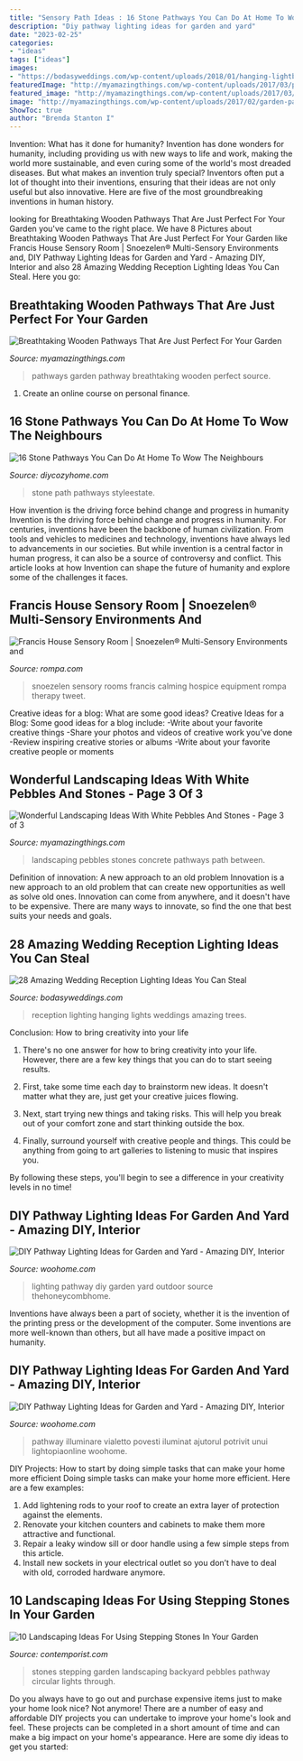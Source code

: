 ```yaml
---
title: "Sensory Path Ideas : 16 Stone Pathways You Can Do At Home To Wow The Neighbours"
description: "Diy pathway lighting ideas for garden and yard"
date: "2023-02-25"
categories:
- "ideas"
tags: ["ideas"]
images:
- "https://bodasyweddings.com/wp-content/uploads/2018/01/hanging-lightbulbs-1.jpg"
featuredImage: "http://myamazingthings.com/wp-content/uploads/2017/03/path.jpg"
featured_image: "http://myamazingthings.com/wp-content/uploads/2017/03/path.jpg"
image: "http://myamazingthings.com/wp-content/uploads/2017/02/garden-pathway-idea25.jpg"
ShowToc: true
author: "Brenda Stanton I"
---
```



Invention: What has it done for humanity?
Invention has done wonders for humanity, including providing us with new ways to life and work, making the world more sustainable, and even curing some of the world's most dreaded diseases. But what makes an invention truly special? Inventors often put a lot of thought into their inventions, ensuring that their ideas are not only useful but also innovative. Here are five of the most groundbreaking inventions in human history.

	

		
looking for Breathtaking Wooden Pathways That Are Just Perfect For Your Garden you've came to the right place. We have 8 Pictures about Breathtaking Wooden Pathways That Are Just Perfect For Your Garden like Francis House Sensory Room | Snoezelen® Multi-Sensory Environments and, DIY Pathway Lighting Ideas for Garden and Yard - Amazing DIY, Interior and also 28 Amazing Wedding Reception Lighting Ideas You Can Steal. Here you go:
		
    
## Breathtaking Wooden Pathways That Are Just Perfect For Your Garden

<img loading=lazy src="http://myamazingthings.com/wp-content/uploads/2017/02/garden-pathway-idea25.jpg" onerror="this.onerror=null;this.src='https://tse4.mm.bing.net/th?id=OIP.JC14PJsKORMXsBP8yXpW9AHaJ5&amp;pid=15.1';" alt="Breathtaking Wooden Pathways That Are Just Perfect For Your Garden">

_Source: myamazingthings.com_

>pathways garden pathway breathtaking wooden perfect source. 

	

1. Create an online course on personal finance.

    
## 16 Stone Pathways You Can Do At Home To Wow The Neighbours

<img loading=lazy src="https://diycozyhome.com/wp-content/uploads/2016/05/ropefence-path.jpg" onerror="this.onerror=null;this.src='https://tse2.mm.bing.net/th?id=OIP.Ne4Aamxm0Lja7NT4lwTCwQHaLH&amp;pid=15.1';" alt="16 Stone Pathways You Can Do At Home To Wow The Neighbours">

_Source: diycozyhome.com_

>stone path pathways styleestate. 

	

How invention is the driving force behind change and progress in humanity
Invention is the driving force behind change and progress in humanity. For centuries, inventions have been the backbone of human civilization. From tools and vehicles to medicines and technology, inventions have always led to advancements in our societies. But while invention is a central factor in human progress, it can also be a source of controversy and conflict. This article looks at how Invention can shape the future of humanity and explore some of the challenges it faces.

    
## Francis House Sensory Room | Snoezelen® Multi-Sensory Environments And

<img loading=lazy src="https://www.rompa.com/media/images/francis-house/gallery/francis_house_7.jpg" onerror="this.onerror=null;this.src='https://tse3.mm.bing.net/th?id=OIP.06re-FfpHlaSAQXSmoHJZAHaE7&amp;pid=15.1';" alt="Francis House Sensory Room | Snoezelen® Multi-Sensory Environments and">

_Source: rompa.com_

>snoezelen sensory rooms francis calming hospice equipment rompa therapy tweet. 

	

Creative ideas for a blog: What are some good ideas?
Creative Ideas for a Blog:
Some good ideas for a blog include: 
-Write about your favorite creative things 
-Share your photos and videos of creative work you’ve done 
-Review inspiring creative stories or albums 
-Write about your favorite creative people or moments

    
## Wonderful Landscaping Ideas With White Pebbles And Stones - Page 3 Of 3

<img loading=lazy src="http://myamazingthings.com/wp-content/uploads/2017/03/path.jpg" onerror="this.onerror=null;this.src='https://tse3.mm.bing.net/th?id=OIP.JI40F9dl4A3Y2w14ZxKyXQHaFj&amp;pid=15.1';" alt="Wonderful Landscaping Ideas With White Pebbles And Stones - Page 3 of 3">

_Source: myamazingthings.com_

>landscaping pebbles stones concrete pathways path between. 

	

Definition of innovation: A new approach to an old problem
Innovation is a new approach to an old problem that can create new opportunities as well as solve old ones. Innovation can come from anywhere, and it doesn't have to be expensive. There are many ways to innovate, so find the one that best suits your needs and goals.

    
## 28 Amazing Wedding Reception Lighting Ideas You Can Steal

<img loading=lazy src="https://bodasyweddings.com/wp-content/uploads/2018/01/hanging-lightbulbs-1.jpg" onerror="this.onerror=null;this.src='https://tse4.mm.bing.net/th?id=OIP.sAgfmPOUqof0gd2Y64UE7gHaLH&amp;pid=15.1';" alt="28 Amazing Wedding Reception Lighting Ideas You Can Steal">

_Source: bodasyweddings.com_

>reception lighting hanging lights weddings amazing trees. 

	

Conclusion: How to bring creativity into your life
1. There's no one answer for how to bring creativity into your life. However, there are a few key things that you can do to start seeing results.
2. First, take some time each day to brainstorm new ideas. It doesn't matter what they are, just get your creative juices flowing.

3. Next, start trying new things and taking risks. This will help you break out of your comfort zone and start thinking outside the box.

4. Finally, surround yourself with creative people and things. This could be anything from going to art galleries to listening to music that inspires you.

By following these steps, you'll begin to see a difference in your creativity levels in no time!

    
## DIY Pathway Lighting Ideas For Garden And Yard - Amazing DIY, Interior

<img loading=lazy src="http://www.woohome.com/wp-content/uploads/2017/06/lighting-ideas-for-pathway-6.jpg" onerror="this.onerror=null;this.src='https://tse1.mm.bing.net/th?id=OIP.1ScVy6yKbAX-m4LbuoClMgHaLH&amp;pid=15.1';" alt="DIY Pathway Lighting Ideas for Garden and Yard - Amazing DIY, Interior">

_Source: woohome.com_

>lighting pathway diy garden yard outdoor source thehoneycombhome. 

	

Inventions have always been a part of society, whether it is the invention of the printing press or the development of the computer. Some inventions are more well-known than others, but all have made a positive impact on humanity.

    
## DIY Pathway Lighting Ideas For Garden And Yard - Amazing DIY, Interior

<img loading=lazy src="https://www.woohome.com/wp-content/uploads/2017/06/lighting-ideas-for-pathway-3.jpg" onerror="this.onerror=null;this.src='https://tse4.mm.bing.net/th?id=OIP.zuRQum4a9iUmwELEd7MmRgHaNd&amp;pid=15.1';" alt="DIY Pathway Lighting Ideas for Garden and Yard - Amazing DIY, Interior">

_Source: woohome.com_

>pathway illuminare vialetto povesti iluminat ajutorul potrivit unui lightopiaonline woohome. 

	

DIY Projects: How to start by doing simple tasks that can make your home more efficient
Doing simple tasks can make your home more efficient. Here are a few examples:
1. Add lightening rods to your roof to create an extra layer of protection against the elements.
2. Renovate your kitchen counters and cabinets to make them more attractive and functional.
3. Repair a leaky window sill or door handle using a few simple steps from this article. 
4. Install new sockets in your electrical outlet so you don’t have to deal with old, corroded hardware anymore.

    
## 10 Landscaping Ideas For Using Stepping Stones In Your Garden

<img loading=lazy src="https://www.contemporist.com/wp-content/uploads/2016/07/stepping-stones_290716_08-800x1200.jpg" onerror="this.onerror=null;this.src='https://tse1.mm.bing.net/th?id=OIP.bys6QbMK-NC2Na2j3z0zCAHaLH&amp;pid=15.1';" alt="10 Landscaping Ideas For Using Stepping Stones In Your Garden">

_Source: contemporist.com_

>stones stepping garden landscaping backyard pebbles pathway circular lights through. 

	

Do you always have to go out and purchase expensive items just to make your home look nice? Not anymore! There are a number of easy and affordable DIY projects you can undertake to improve your home's look and feel. These projects can be completed in a short amount of time and can make a big impact on your home's appearance. Here are some diy ideas to get you started: 

